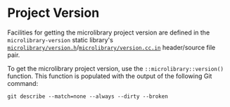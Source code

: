 # Project Version

Facilities for getting the microlibrary project version are defined in the
`microlibrary-version` static library's
[`microlibrary/version.h`](https://github.com/apcountryman/microlibrary/blob/main/libraries/microlibrary-version/include/microlibrary/version.h)/[`microlibrary/version.cc.in`](https://github.com/apcountryman/microlibrary/blob/main/libraries/microlibrary-version/source/microlibrary/version.cc.in)
header/source file pair.

To get the microlibrary project version, use the `::microlibrary::version()` function.
This function is populated with the output of the following Git command:
```shell
git describe --match=none --always --dirty --broken
```
